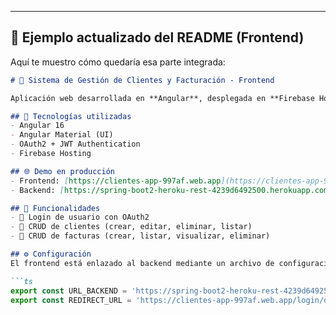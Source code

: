 
---

## 🔹 Ejemplo actualizado del README (Frontend)
Aquí te muestro cómo quedaría esa parte integrada:  

```markdown
# 🧾 Sistema de Gestión de Clientes y Facturación - Frontend

Aplicación web desarrollada en **Angular**, desplegada en **Firebase Hosting**, que consume la API REST en **Spring Boot** (Heroku).  

## 🚀 Tecnologías utilizadas
- Angular 16
- Angular Material (UI)
- OAuth2 + JWT Authentication
- Firebase Hosting

## 🌐 Demo en producción
- Frontend: [https://clientes-app-997af.web.app](https://clientes-app-997af.web.app)
- Backend: [https://spring-boot2-heroku-rest-4239d6492500.herokuapp.com](https://spring-boot2-heroku-rest-4239d6492500.herokuapp.com)

## 📌 Funcionalidades
- 🔐 Login de usuario con OAuth2
- 👥 CRUD de clientes (crear, editar, eliminar, listar)
- 🧾 CRUD de facturas (crear, listar, visualizar, eliminar)

## ⚙️ Configuración
El frontend está enlazado al backend mediante un archivo de configuración:

```ts
export const URL_BACKEND = 'https://spring-boot2-heroku-rest-4239d6492500.herokuapp.com';
export const REDIRECT_URL = 'https://clientes-app-997af.web.app/login/oauth2/code/angularapp';
